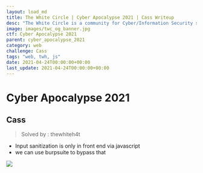 ```yaml
---
layout: load_md
title: The White Circle | Cyber Apocalypse 2021 | Cass Writeup
desc: "The White Circle is a community for Cyber/Information Security students, enthusiasts and professionals. You can discuss anything related to Security, share your knowledge with others, get help when you need it and proceed further in your journey with amazing people from all over the world."
image: images/twc_og_banner.jpg
ctf: Cyber Apocalypse 2021
parent: cyber_apocalypse_2021
category: web
challenge: Cass
tags: "web, twh, js"
date: 2021-04-24T00:00:00+00:00
last_update: 2021-04-24T00:00:00+00:00
---
```


<h1 class="heading card-title white-text">Cyber Apocalypse 2021</h1>

## Cass

> Solved by : thewhiteh4t

* Input sanitization is only in front end via javascript
* we can use burpsuite to bypass that

![](https://i.imgur.com/BSK49kM.png)


